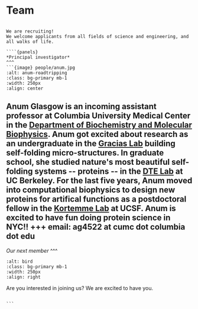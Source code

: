 # Team

```{div} full-width

We are recruiting!
We welcome applicants from all fields of science and engineering, and all walks of life.

````{panels}
*Principal investigator*
^^^
```{image} people/anum.jpg
:alt: anum-roadtripping
:class: bg-primary mb-1
:width: 250px
:align: center
```
Anum Glasgow is an incoming assistant professor at Columbia University Medical Center in the [Department of Biochemistry and Molecular Biophysics](https://www.biochem.cuimc.columbia.edu/). Anum got excited about research as an undergraduate in the [Gracias Lab](https://graciaslab.johnshopkins.edu/) building self-folding micro-structures. In graduate school, she studied nature's most beautiful self-folding systems -- proteins -- in the [DTE Lab](https://dtelab.northwestern.edu/) at UC Berkeley. For the last five years, Anum moved into computational biophysics to design new proteins for artifical functions as a postdoctoral fellow in the [Kortemme Lab](http://kortemmelab.ucsf.edu/) at UCSF. Anum is excited to have fun doing protein science in NYC!! 
+++
email: ag4522 at cumc dot columbia dot edu
---

*Our next member*
^^^
```{image} people/bird.png
:alt: bird
:class: bg-primary mb-1
:width: 250px
:align: right
```

Are you interested in joining us? We are excited to have you.
````

```
